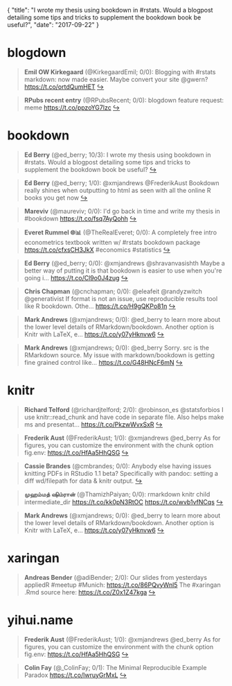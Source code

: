 {
  "title": "I wrote my thesis using bookdown in #rstats. Would a blogpost detailing some tips and tricks to supplement the bookdown book be useful?",
  "date": "2017-09-22"
}

# blogdown

> **Emil OW Kirkegaard** (@KirkegaardEmil; 0/0): Blogging with #rstats markdown: now made easier. Maybe convert your site @gwern? https://t.co/ortdQumHET  [&#8618;](https://twitter.com/xieyihui/status/910728365287538690)

<!-- -->


> **RPubs recent entry** (@RPubsRecent; 0/0): blogdown feature request: meme https://t.co/ppzoYG7lzc  [&#8618;](https://twitter.com/xieyihui/status/910659343963615232)

<!-- -->


# bookdown

> **Ed Berry** (@ed_berry; 10/3): I wrote my thesis using bookdown in #rstats. Would a blogpost detailing some tips and tricks to supplement the bookdown book be useful?  [&#8618;](https://twitter.com/xieyihui/status/910847693601300481)

<!-- -->


> **Ed Berry** (@ed_berry; 1/0): @xmjandrews @FrederikAust Bookdown really shines when outputting to html as seen with all the online R books you get now  [&#8618;](https://twitter.com/xieyihui/status/910872186742820864)

<!-- -->


> **Mareviv** (@maureviv; 0/0): I'd go back in time and write my thesis in #bookdown https://t.co/fsq7AyQohh  [&#8618;](https://twitter.com/xieyihui/status/911010376543801345)

<!-- -->


> **Everet Rummel 🌐📊** (@TheRealEveret; 0/0): A completely free intro econometrics textbook written w/ #rstats bookdown package https://t.co/cfxsCH3JkX #economics #statistics  [&#8618;](https://twitter.com/xieyihui/status/911008585429274625)

<!-- -->


> **Ed Berry** (@ed_berry; 0/0): @xmjandrews @shravanvasishth Maybe a better way of putting it is that bookdown is easier to use when you're going i… https://t.co/Cl9o0J4zug  [&#8618;](https://twitter.com/xieyihui/status/910911510440026114)

<!-- -->


> **Chris Chapman** (@cnchapman; 0/0): @eleafeit @randyzwitch @generativist If format is not an issue, use reproducible results tool like R bookdown. Othe… https://t.co/H9gQKPo81n  [&#8618;](https://twitter.com/xieyihui/status/910903258364989440)

<!-- -->


> **Mark Andrews** (@xmjandrews; 0/0): @ed_berry to learn more about the lower level details of RMarkdown/bookdown. 
Another option is Knitr with LaTeX, e… https://t.co/y07yHknvw6  [&#8618;](https://twitter.com/xieyihui/status/910865477290819585)

<!-- -->


> **Mark Andrews** (@xmjandrews; 0/0): @ed_berry Sorry. src is the RMarkdown source. 
My issue with markdown/bookdown is getting fine grained control like… https://t.co/G48HNcF6mN  [&#8618;](https://twitter.com/xieyihui/status/910864300968996864)

<!-- -->


# knitr

> **Richard Telford** (@richardjtelford; 2/0): @robinson_es @statsforbios I use knitr::read_chunk and have code in separate file. Also helps make ms and presentat… https://t.co/PkzwWvxSxR  [&#8618;](https://twitter.com/xieyihui/status/910859817337675779)

<!-- -->


> **Frederik Aust** (@FrederikAust; 1/0): @xmjandrews @ed_berry As for figures, you can customize the environment with the chunk option fig.env: https://t.co/HfAa5HhQSG  [&#8618;](https://twitter.com/xieyihui/status/910896423897649152)

<!-- -->


> **Cassie Brandes** (@cmbrandes; 0/0): Anybody else having issues knitting PDFs in RStudio 1.1 beta? Specifically with pandoc: setting a diff wd/filepath for data &amp; knitr output.  [&#8618;](https://twitter.com/xieyihui/status/910933141413560323)

<!-- -->


> **முஹம்மத் ஷிம்ரான்** (@ThamizhPaiyan; 0/0): rmarkdown knitr child intermediate_dir https://t.co/kk0pN3RtOC https://t.co/wvb1vfNCqs  [&#8618;](https://twitter.com/xieyihui/status/910925346215727104)

<!-- -->


> **Mark Andrews** (@xmjandrews; 0/0): @ed_berry to learn more about the lower level details of RMarkdown/bookdown. 
Another option is Knitr with LaTeX, e… https://t.co/y07yHknvw6  [&#8618;](https://twitter.com/xieyihui/status/910865477290819585)

<!-- -->


# xaringan

> **Andreas Bender** (@adiBender; 2/0): Our slides from yesterdays appliedR #meetup #Munich: https://t.co/86PQvyWnl5 The #xaringan .Rmd source here: https://t.co/Z0x1Z47kga  [&#8618;](https://twitter.com/xieyihui/status/910820868598747136)

<!-- -->


# yihui.name

> **Frederik Aust** (@FrederikAust; 1/0): @xmjandrews @ed_berry As for figures, you can customize the environment with the chunk option fig.env: https://t.co/HfAa5HhQSG  [&#8618;](https://twitter.com/xieyihui/status/910896423897649152)

<!-- -->


> **Colin Fay** (@_ColinFay; 0/1): The Minimal Reproducible Example Paradox https://t.co/lwruyGrMxL  [&#8618;](https://twitter.com/xieyihui/status/910760697843404801)

<!-- -->


